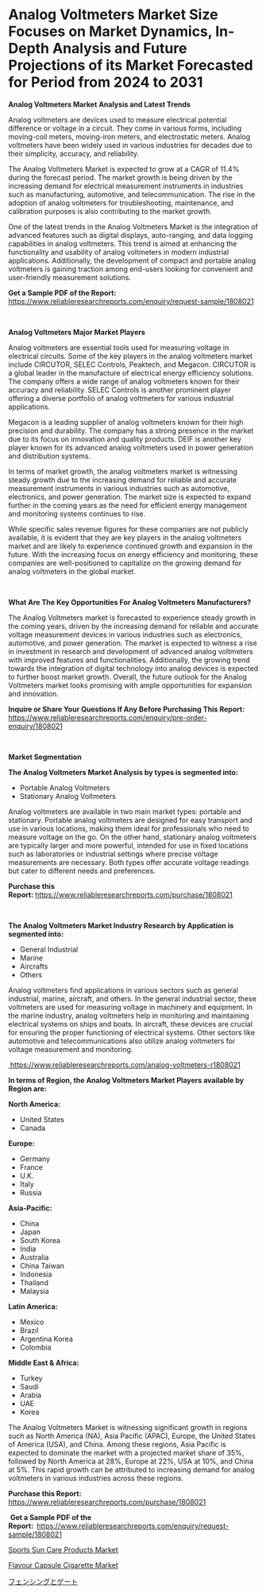 <p><h1>Analog Voltmeters Market Size Focuses on Market Dynamics, In-Depth Analysis and Future Projections of its Market Forecasted for Period from 2024 to 2031</h1></p><p><strong>Analog Voltmeters Market Analysis and Latest Trends</strong></p>
<p><p>Analog voltmeters are devices used to measure electrical potential difference or voltage in a circuit. They come in various forms, including moving-coil meters, moving-iron meters, and electrostatic meters. Analog voltmeters have been widely used in various industries for decades due to their simplicity, accuracy, and reliability.</p><p>The Analog Voltmeters Market is expected to grow at a CAGR of 11.4% during the forecast period. The market growth is being driven by the increasing demand for electrical measurement instruments in industries such as manufacturing, automotive, and telecommunication. The rise in the adoption of analog voltmeters for troubleshooting, maintenance, and calibration purposes is also contributing to the market growth.</p><p>One of the latest trends in the Analog Voltmeters Market is the integration of advanced features such as digital displays, auto-ranging, and data logging capabilities in analog voltmeters. This trend is aimed at enhancing the functionality and usability of analog voltmeters in modern industrial applications. Additionally, the development of compact and portable analog voltmeters is gaining traction among end-users looking for convenient and user-friendly measurement solutions.</p></p>
<p><strong>Get a Sample PDF of the Report:&nbsp;</strong> <a href="https://www.reliableresearchreports.com/enquiry/request-sample/1808021">https://www.reliableresearchreports.com/enquiry/request-sample/1808021</a></p>
<p>&nbsp;</p>
<p><strong>Analog Voltmeters Major Market Players</strong></p>
<p><p>Analog voltmeters are essential tools used for measuring voltage in electrical circuits. Some of the key players in the analog voltmeters market include CIRCUTOR, SELEC Controls, Peaktech, and Megacon. CIRCUTOR is a global leader in the manufacture of electrical energy efficiency solutions. The company offers a wide range of analog voltmeters known for their accuracy and reliability. SELEC Controls is another prominent player offering a diverse portfolio of analog voltmeters for various industrial applications. </p><p>Megacon is a leading supplier of analog voltmeters known for their high precision and durability. The company has a strong presence in the market due to its focus on innovation and quality products. DEIF is another key player known for its advanced analog voltmeters used in power generation and distribution systems. </p><p>In terms of market growth, the analog voltmeters market is witnessing steady growth due to the increasing demand for reliable and accurate measurement instruments in various industries such as automotive, electronics, and power generation. The market size is expected to expand further in the coming years as the need for efficient energy management and monitoring systems continues to rise.</p><p>While specific sales revenue figures for these companies are not publicly available, it is evident that they are key players in the analog voltmeters market and are likely to experience continued growth and expansion in the future. With the increasing focus on energy efficiency and monitoring, these companies are well-positioned to capitalize on the growing demand for analog voltmeters in the global market.</p></p>
<p>&nbsp;</p>
<p><strong>What Are The Key Opportunities For Analog Voltmeters Manufacturers?</strong></p>
<p><p>The Analog Voltmeters market is forecasted to experience steady growth in the coming years, driven by the increasing demand for reliable and accurate voltage measurement devices in various industries such as electronics, automotive, and power generation. The market is expected to witness a rise in investment in research and development of advanced analog voltmeters with improved features and functionalities. Additionally, the growing trend towards the integration of digital technology into analog devices is expected to further boost market growth. Overall, the future outlook for the Analog Voltmeters market looks promising with ample opportunities for expansion and innovation.</p></p>
<p><strong>Inquire or Share Your Questions If Any Before Purchasing This Report:</strong> <a href="https://www.reliableresearchreports.com/enquiry/pre-order-enquiry/1808021">https://www.reliableresearchreports.com/enquiry/pre-order-enquiry/1808021</a></p>
<p>&nbsp;</p>
<p><strong>Market Segmentation</strong></p>
<p><strong>The Analog Voltmeters Market Analysis by types is segmented into:</strong></p>
<p><ul><li>Portable Analog Voltmeters</li><li>Stationary Analog Voltmeters</li></ul></p>
<p><p>Analog voltmeters are available in two main market types: portable and stationary. Portable analog voltmeters are designed for easy transport and use in various locations, making them ideal for professionals who need to measure voltage on the go. On the other hand, stationary analog voltmeters are typically larger and more powerful, intended for use in fixed locations such as laboratories or industrial settings where precise voltage measurements are necessary. Both types offer accurate voltage readings but cater to different needs and preferences.</p></p>
<p><strong>Purchase this Report:&nbsp;</strong><a href="https://www.reliableresearchreports.com/purchase/1808021">https://www.reliableresearchreports.com/purchase/1808021</a></p>
<p>&nbsp;</p>
<p><strong>The Analog Voltmeters Market Industry Research by Application is segmented into:</strong></p>
<p><ul><li>General Industrial</li><li>Marine</li><li>Aircrafts</li><li>Others</li></ul></p>
<p><p>Analog voltmeters find applications in various sectors such as general industrial, marine, aircraft, and others. In the general industrial sector, these voltmeters are used for measuring voltage in machinery and equipment. In the marine industry, analog voltmeters help in monitoring and maintaining electrical systems on ships and boats. In aircraft, these devices are crucial for ensuring the proper functioning of electrical systems. Other sectors like automotive and telecommunications also utilize analog voltmeters for voltage measurement and monitoring.</p></p>
<p><a href="https://www.reliableresearchreports.com/analog-voltmeters-r1808021">&nbsp;https://www.reliableresearchreports.com/analog-voltmeters-r1808021</a></p>
<p><strong>In terms of Region, the Analog Voltmeters Market Players available by Region are:</strong></p>
<p>
    <p> <strong> North America: </strong>
        <ul>
            <li>United States</li>
            <li>Canada</li>
        </ul>
        </p> 
    <p> <strong> Europe: </strong>
        <ul>
            <li>Germany</li>
            <li>France</li>
            <li>U.K.</li>
            <li>Italy</li>
            <li>Russia</li>
        </ul>
        </p> 
    <p> <strong> Asia-Pacific: </strong>
        <ul>
            <li>China</li>
            <li>Japan</li>
            <li>South Korea</li>
            <li>India</li>
            <li>Australia</li>
            <li>China Taiwan</li>
            <li>Indonesia</li>
            <li>Thailand</li>
            <li>Malaysia</li>
        </ul>
        </p> 
    <p> <strong> Latin America: </strong>
        <ul>
            <li>Mexico</li>
            <li>Brazil</li>
            <li>Argentina Korea</li>
            <li>Colombia</li>
        </ul>
        </p> 
    <p> <strong> Middle East & Africa: </strong>
        <ul>
            <li>Turkey</li>
            <li>Saudi</li>
            <li>Arabia</li>
            <li>UAE</li>
            <li>Korea</li>
        </ul>
    </p>
    </p>
<p><p>The Analog Voltmeters Market is witnessing significant growth in regions such as North America (NA), Asia Pacific (APAC), Europe, the United States of America (USA), and China. Among these regions, Asia Pacific is expected to dominate the market with a projected market share of 35%, followed by North America at 28%, Europe at 22%, USA at 10%, and China at 5%. This rapid growth can be attributed to increasing demand for analog voltmeters in various industries across these regions.</p></p>
<p><strong>Purchase this Report: </strong><a href="https://www.reliableresearchreports.com/purchase/1808021">https://www.reliableresearchreports.com/purchase/1808021</a></p>
<p>&nbsp;<strong>Get a Sample PDF of the Report:&nbsp;&nbsp;</strong><a href="https://www.reliableresearchreports.com/enquiry/request-sample/1808021">https://www.reliableresearchreports.com/enquiry/request-sample/1808021</a></p>
<p><strong></strong></p>
<p><p><a href="https://www.linkedin.com/pulse/sports-sun-care-products-market-analysis-its-cagr-segmentation-z07cf?trackingId=ty7f0LHq2TTCiL3XIFKRDQ%3D%3D">Sports Sun Care Products Market</a></p><p><a href="https://www.linkedin.com/pulse/flavour-capsule-cigarette-market-size-cagr-trends-2024-2030-g1omf?trackingId=M5rx0NgYIIZaWQ9yJL%2BdTQ%3D%3D">Flavour Capsule Cigarette Market</a></p><p><a href="https://github.com/sghwr779811674/Market-Research-Report-List-1/blob/main/552127232301.md">フェンシングとゲート</a></p></p>